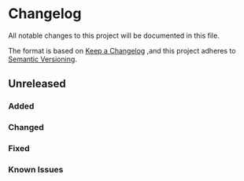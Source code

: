 # Changelog

All notable changes to this project will be documented in this file.

The format is based on [Keep a Changelog](https://keepachangelog.com/en/1.0.0/)
,and this project adheres to [Semantic Versioning](https://semver.org/spec/v2.0.0.html).

## Unreleased

### Added

### Changed

### Fixed

### Known Issues
